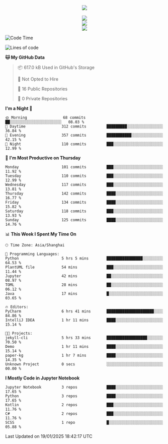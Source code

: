<div align="center">
  <img src="https://readme-typing-svg.demolab.com?font=Zhi+Mang+Xing&size=40&pause=1000&color=000000&center=true&vCenter=true&lines=Baymax%E5%B0%8F%E6%8C%AF;Hello%20World"/><br/>
  <br/>
  <img src="https://skillicons.dev/icons?i=java,kotlin,python,c,cpp,html,css,javascript" /><br/>
  <img src="https://skillicons.dev/icons?i=spring,vue,pytorch,maven,gradle,mysql,sqlite,linux" /><br/>
  <img src="https://skillicons.dev/icons?i=idea,pycharm,webstorm,androidstudio,vscode,git,vim,md" /><br/>
</div>

<!--START_SECTION:waka-->
![Code Time](http://img.shields.io/badge/Code%20Time-515%20hrs%2017%20mins-blue)

![Lines of code](https://img.shields.io/badge/From%20Hello%20World%20I%27ve%20Written-6.0%20million%20lines%20of%20code-blue)

**🐱 My GitHub Data** 

> 📦 617.0 kB Used in GitHub's Storage 
 > 
> 🚫 Not Opted to Hire
 > 
> 📜 16 Public Repositories 
 > 
> 🔑 0 Private Repositories 
 > 
**I'm a Night 🦉** 

```text
🌞 Morning                68 commits          ██░░░░░░░░░░░░░░░░░░░░░░░   08.03 % 
🌆 Daytime                312 commits         █████████░░░░░░░░░░░░░░░░   36.84 % 
🌃 Evening                357 commits         ███████████░░░░░░░░░░░░░░   42.15 % 
🌙 Night                  110 commits         ███░░░░░░░░░░░░░░░░░░░░░░   12.99 % 
```
📅 **I'm Most Productive on Thursday** 

```text
Monday                   101 commits         ███░░░░░░░░░░░░░░░░░░░░░░   11.92 % 
Tuesday                  110 commits         ███░░░░░░░░░░░░░░░░░░░░░░   12.99 % 
Wednesday                117 commits         ███░░░░░░░░░░░░░░░░░░░░░░   13.81 % 
Thursday                 142 commits         ████░░░░░░░░░░░░░░░░░░░░░   16.77 % 
Friday                   134 commits         ████░░░░░░░░░░░░░░░░░░░░░   15.82 % 
Saturday                 118 commits         ███░░░░░░░░░░░░░░░░░░░░░░   13.93 % 
Sunday                   125 commits         ████░░░░░░░░░░░░░░░░░░░░░   14.76 % 
```


📊 **This Week I Spent My Time On** 

```text
🕑︎ Time Zone: Asia/Shanghai

💬 Programming Languages: 
Python                   5 hrs 5 mins        ████████████████░░░░░░░░░   64.53 % 
PlantUML file            54 mins             ███░░░░░░░░░░░░░░░░░░░░░░   11.44 % 
Jupyter                  42 mins             ██░░░░░░░░░░░░░░░░░░░░░░░   08.97 % 
TOML                     28 mins             ██░░░░░░░░░░░░░░░░░░░░░░░   06.12 % 
Java                     17 mins             █░░░░░░░░░░░░░░░░░░░░░░░░   03.65 % 

🔥 Editors: 
PyCharm                  6 hrs 41 mins       █████████████████████░░░░   84.86 % 
IntelliJ IDEA            1 hr 11 mins        ████░░░░░░░░░░░░░░░░░░░░░   15.14 % 

🐱‍💻 Projects: 
jekyll-cli               5 hrs 33 mins       ██████████████████░░░░░░░   70.50 % 
Demo                     1 hr 11 mins        ████░░░░░░░░░░░░░░░░░░░░░   15.14 % 
paper-kg                 1 hr 7 mins         ████░░░░░░░░░░░░░░░░░░░░░   14.35 % 
Unknown Project          0 secs              ░░░░░░░░░░░░░░░░░░░░░░░░░   00.00 % 
```

**I Mostly Code in Jupyter Notebook** 

```text
Jupyter Notebook         3 repos             ████░░░░░░░░░░░░░░░░░░░░░   17.65 % 
Python                   3 repos             ████░░░░░░░░░░░░░░░░░░░░░   17.65 % 
Kotlin                   2 repos             ███░░░░░░░░░░░░░░░░░░░░░░   11.76 % 
C#                       2 repos             ███░░░░░░░░░░░░░░░░░░░░░░   11.76 % 
SCSS                     1 repo              █░░░░░░░░░░░░░░░░░░░░░░░░   05.88 % 
```




 Last Updated on 19/01/2025 18:42:17 UTC
<!--END_SECTION:waka-->





